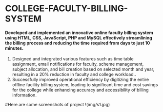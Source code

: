 
# COLLEGE-FACULTY-BILLING-SYSTEM	

#### Developed and implemented an innovative online faculty billing system using HTML, CSS, JavaScript, PHP and MySQL effectively streamlining the billing process and reducing the time required from days to just 10 minutes.
1. Designed and integrated various features such as time table assignment, email notifications for faculty, scheme management, subject allocation, and bill creation based on selected month and year, resulting in a 20% reduction in faculty and college workload..
2. Successfully improved operational efficiency by digitizing the entire offline facility billing system, leading to significant time and cost savings for the college while enhancing accuracy and accessibility of billing information.

#Here are some screenshots of project
!(img/s1.jpg)
